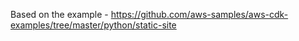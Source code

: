 

Based on the example - 
https://github.com/aws-samples/aws-cdk-examples/tree/master/python/static-site